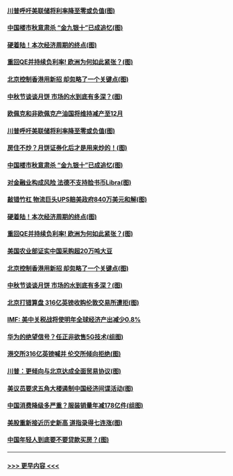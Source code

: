 #### [川普呼吁美联储将利率降至零或负值(图)](../pages/p5/907303.md?t=09141500) 
#### [中国楼市秋意肃杀 “金九银十”已成追忆(图)](../pages/p5/907275.md?t=09141500) 
#### [硬着陆！本次经济周期的终点(图)](../pages/p5/907268.md?t=09141500) 
#### [重回QE并持续负利率! 欧洲为何如此紧张？(图)](../pages/p5/907269.md?t=09141500) 
#### [北京控制香港用新招 却忽略了一个关键点(图)](../pages/p5/907256.md?t=09141500) 
#### [中秋节谈谈月饼 市场的水到底有多深？(图)](../pages/p5/907241.md?t=09141500) 
#### [欧佩克和非欧佩克产油国将维持减产至12月](../pages/p5/907339.md?t=09141500) 
#### [川普呼吁美联储将利率降至零或负值(图)](../pages/p5/907303.md?t=09141500) 
#### [房住不炒？月饼证券化后才是用来炒的！(图)](../pages/p5/907337.md?t=09141500) 
#### [中国楼市秋意肃杀 “金九银十”已成追忆(图)](../pages/p5/907275.md?t=09141500) 
#### [对金融业构成风险 法德不支持脸书币Libra(图)](../pages/p5/907312.md?t=09141500) 
#### [敲错竹杠 物流巨头UPS赔美政府840万美元和解(图)](../pages/p5/907308.md?t=09141500) 
#### [硬着陆！本次经济周期的终点(图)](../pages/p5/907268.md?t=09141500) 
#### [重回QE并持续负利率! 欧洲为何如此紧张？(图)](../pages/p5/907269.md?t=09141500) 
#### [美国农业部证实中国采购超20万吨大豆](../pages/p5/907287.md?t=09141500) 
#### [北京控制香港用新招 却忽略了一个关键点(图)](../pages/p5/907256.md?t=09141500) 
#### [中秋节谈谈月饼 市场的水到底有多深？(图)](../pages/p5/907241.md?t=09141500) 
#### [北京打错算盘 316亿英镑收购伦敦交易所遭拒(图)](../pages/p5/907236.md?t=09141500) 
#### [IMF: 美中关税战将使明年全球经济产出减少0.8%](../pages/p5/907233.md?t=09141500) 
#### [华为的绝望信号？任正非欲售5G技术(组图)](../pages/p5/907155.md?t=09141500) 
#### [港交所316亿英镑喊并 伦交所倾向拒绝(图)](../pages/p5/907207.md?t=09141500) 
#### [川普：更倾向与北京达成全面贸易协议(图)](../pages/p5/907211.md?t=09141500) 
#### [美议员要求五角大楼遏制中国经济间谍活动(图)](../pages/p5/907199.md?t=09141500) 
#### [中国消费降级多严重？服装销量年减178亿件(组图)](../pages/p5/907157.md?t=09141500) 
#### [美股重新接近历史新高 道指录得七连涨(图)](../pages/p5/907182.md?t=09141500) 
#### [中国年轻人到底要不要贷款买房？(图)](../pages/p5/907162.md?t=09141500) 

----
#### [ >>> 更早内容 <<< ](../indexes/p5-earlier.md)

